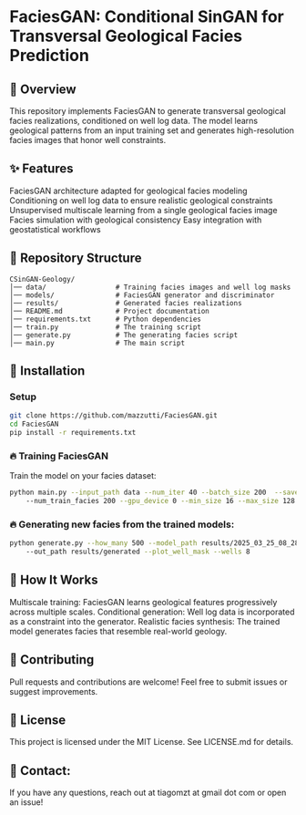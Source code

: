 # FaciesGAN: Conditional SinGAN for Transversal Geological Facies Prediction
## 📌 Overview
This repository implements FaciesGAN to generate transversal geological facies realizations, conditioned on well log data. The model learns geological patterns from an input training set and generates high-resolution facies images that honor well constraints.

## ✨ Features
FaciesGAN architecture adapted for geological facies modeling
Conditioning on well log data to ensure realistic geological constraints
Unsupervised multiscale learning from a single geological facies image
Facies simulation with geological consistency
Easy integration with geostatistical workflows

## 📁 Repository Structure
```
CSinGAN-Geology/
│── data/                 # Training facies images and well log masks
│── models/               # FaciesGAN generator and discriminator
│── results/              # Generated facies realizations
│── README.md             # Project documentation
│── requirements.txt      # Python dependencies
│── train.py              # The training script
│── generate.py           # The generating facies script
│── main.py               # The main script
````

## 🚀 Installation
### Setup
```sh
git clone https://github.com/mazzutti/FaciesGAN.git
cd FaciesGAN
pip install -r requirements.txt
```

### 🔥 Training FaciesGAN
Train the model on your facies dataset:
```sh
python main.py --input_path data --num_iter 40 --batch_size 200  --save_interval 10 \ 
    --num_train_facies 200 --gpu_device 0 --min_size 16 --max_size 128 --stop_scale 8
```

### 🔥 Generating new facies from the trained models:

```sh
python generate.py --how_many 500 --model_path results/2025_03_25_08_28_23_facies_gan \ 
    --out_path results/generated --plot_well_mask --wells 8
```

## 📖 How It Works
Multiscale training: FaciesGAN learns geological features progressively across multiple scales.
Conditional generation: Well log data is incorporated as a constraint into the generator.
Realistic facies synthesis: The trained model generates facies that resemble real-world geology.

## 🤝 Contributing
Pull requests and contributions are welcome! Feel free to submit issues or suggest improvements.

## 📜 License
This project is licensed under the MIT License. See LICENSE.md for details.

## 📧 Contact: 
If you have any questions, reach out at tiagomzt at gmail dot com or open an issue!
